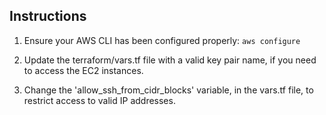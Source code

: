 
## Instructions

1. Ensure your AWS CLI has been configured properly: `aws configure`

1. Update the terraform/vars.tf file with a valid key pair name, if you need to access the EC2 instances.

1. Change the 'allow_ssh_from_cidr_blocks' variable, in the vars.tf file, to restrict access to valid IP addresses.
